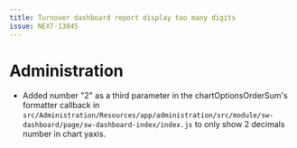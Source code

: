 ```yaml
---
title: Turnover dashboard report display too many digits
issue: NEXT-13845
---
```

# Administration
* Added number "2" as a third parameter in the chartOptionsOrderSum's formatter callback in `src/Administration/Resources/app/administration/src/module/sw-dashboard/page/sw-dashboard-index/index.js` to only show 2 decimals number in chart yaxis.

